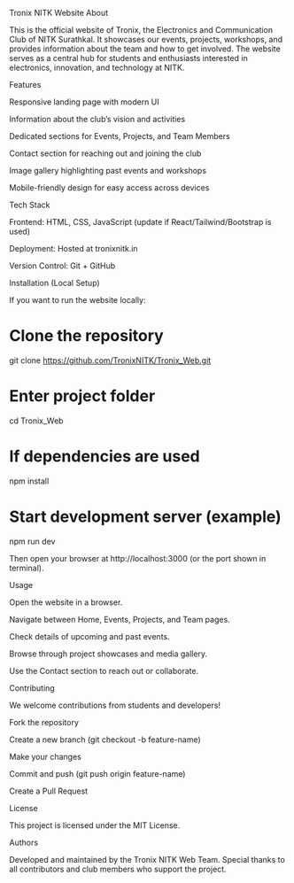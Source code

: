 Tronix NITK Website
About

This is the official website of Tronix, the Electronics and Communication Club of NITK Surathkal.
It showcases our events, projects, workshops, and provides information about the team and how to get involved. The website serves as a central hub for students and enthusiasts interested in electronics, innovation, and technology at NITK.

Features

Responsive landing page with modern UI

Information about the club’s vision and activities

Dedicated sections for Events, Projects, and Team Members

Contact section for reaching out and joining the club

Image gallery highlighting past events and workshops

Mobile-friendly design for easy access across devices

Tech Stack

Frontend: HTML, CSS, JavaScript (update if React/Tailwind/Bootstrap is used)

Deployment: Hosted at tronixnitk.in

Version Control: Git + GitHub

Installation (Local Setup)

If you want to run the website locally:

# Clone the repository
git clone https://github.com/TronixNITK/Tronix_Web.git

# Enter project folder
cd Tronix_Web

# If dependencies are used
npm install

# Start development server (example)
npm run dev


Then open your browser at http://localhost:3000 (or the port shown in terminal).

Usage

Open the website in a browser.

Navigate between Home, Events, Projects, and Team pages.

Check details of upcoming and past events.

Browse through project showcases and media gallery.

Use the Contact section to reach out or collaborate.

Contributing

We welcome contributions from students and developers!

Fork the repository

Create a new branch (git checkout -b feature-name)

Make your changes

Commit and push (git push origin feature-name)

Create a Pull Request

License

This project is licensed under the MIT License.

Authors

Developed and maintained by the Tronix NITK Web Team.
Special thanks to all contributors and club members who support the project.
